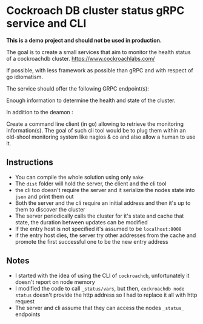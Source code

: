 # Cockroach DB cluster status gRPC service and CLI

**This is a demo project and should not be used in production.**

The goal is to create a small services that aim to monitor the health status of a cockroachdb cluster.  https://www.cockroachlabs.com/ 

If possible, with less framework as possible than gRPC and with respect of go idiomatism.

The service should offer the following GRPC endpoint(s): 

Enough information to determine the health and state of the cluster.

In addition to the deamon : 

Create a command line client (in go) allowing to retrieve the monitoring information(s). The goal of such cli tool would be to plug them within an old-shool monitoring system like nagios & co and also allow a human to use it.

## Instructions

- You can compile the whole solution using only `make`
- The `dist` folder will hold the server, the client and the cli tool
- the cli too doesn't require the server and it serialize the nodes state into `json` and print them out
- Both the server and the cli require an initial address and then it's up to them to discover the cluster
- The server periodically calls the cluster for it's state and cache that state, the duration between updates can be modified
- If the entry host is not specified it's assumed to be `localhost:8008`
- if the entry host dies, the server try other addresses from the cache and promote the first successful one to be the new entry address


## Notes

- I started with the idea of using the CLI of `cockroachdb`, unfortunately it doesn't report on node memory
- I modified the code to call `_status/vars`, but then, `cockroachdb node status` doesn't provide the http address so I had to replace it all with http request
- The server and cli assume that they can access the nodes `_status_` endpoints
